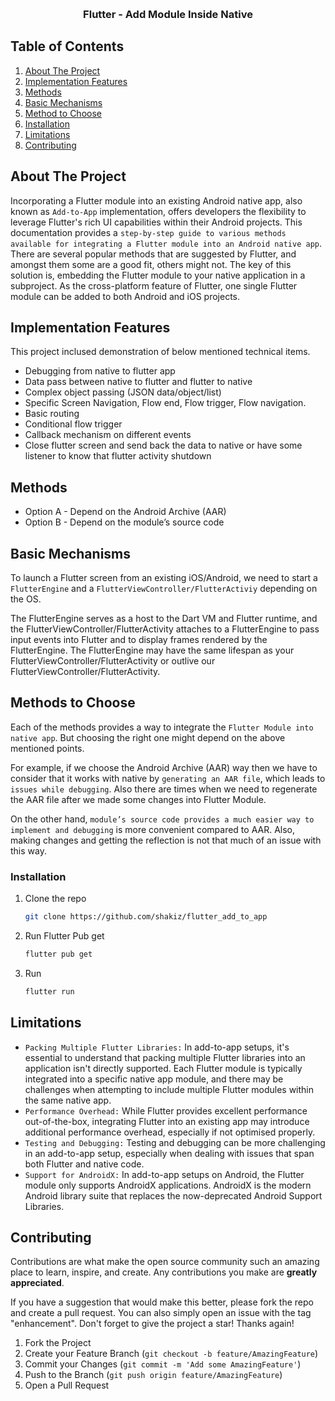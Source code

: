 <a name="readme-top"></a>

<br />
<div align="center">

  <h3 align="center">Flutter - Add Module Inside Native</h3>

</div>



<!-- TABLE OF CONTENTS -->
<h2>Table of Contents</h2>
  <ol>
    <li><a href="#about-the-project">About The Project</a></li>
    <li><a href="#implementation-features">Implementation Features</a></li>
    <li><a href="#methods">Methods</a></li>
    <li><a href="#basic-mechanisms">Basic Mechanisms</a></li>
    <li><a href="#methods-to-choose">Method to Choose</a></li>
    <li><a href="#installation">Installation</a></li>
    <li><a href="#limitations">Limitations</a></li>
    <li><a href="#contributing">Contributing</a></li>
  </ol>

<!-- ABOUT THE PROJECT -->
## About The Project

Incorporating a Flutter module into an existing Android native app, also known as `Add-to-App` implementation, offers developers the flexibility to leverage Flutter's rich UI capabilities within their Android projects. This documentation provides a `step-by-step guide to various methods available for integrating a Flutter module into an Android native app`. There are several popular methods that are suggested by Flutter, and amongst them some are a good fit, others might not. The key of this solution is, embedding the Flutter module to your native application in a subproject. As the cross-platform feature of Flutter, one single Flutter module can be added to both Android and iOS projects.

<!-- Implementation Features -->
## Implementation Features

This project inclused demonstration of below mentioned technical items. 
* Debugging from native to flutter app
* Data pass between native to flutter and flutter to native 
* Complex object passing (JSON data/object/list)
* Specific Screen Navigation, Flow end, Flow trigger, Flow navigation.
* Basic routing
* Conditional flow trigger
* Callback mechanism on different events
* Close flutter screen and send back the data to native or have some listener to know that flutter activity shutdown

<!-- Methods -->
## Methods

* Option A - Depend on the Android Archive (AAR)
* Option B - Depend on the module’s source code

<!-- Basic Mechanisms -->
## Basic Mechanisms

To launch a Flutter screen from an existing iOS/Android, we need to start a `FlutterEngine` and a `FlutterViewController/FlutterActiviy` depending on the OS.

The FlutterEngine serves as a host to the Dart VM and Flutter runtime, and the FlutterViewController/FlutterActivity attaches to a FlutterEngine to pass input events into Flutter and to display frames rendered by the FlutterEngine. The FlutterEngine may have the same lifespan as your FlutterViewController/FlutterActivity or outlive our FlutterViewController/FlutterActivity.

<!-- Methods to Choose -->
## Methods to Choose

Each of the methods provides a way to integrate the `Flutter Module into native app`. But choosing the right one might depend on the above mentioned points. 

For example, if we choose the Android Archive (AAR) way then we have to consider that it works with native by `generating an AAR file`, which leads to `issues while debugging`. Also there are times when we need to regenerate the AAR file after we made some changes into Flutter Module.

On the other hand, `module’s source code provides a much easier way to implement and debugging` is more convenient compared to AAR. Also, making changes and getting the reflection is not that much of an issue with this way.

<!-- Installation -->
### Installation

1. Clone the repo
   ```sh
   git clone https://github.com/shakiz/flutter_add_to_app
   ```
2. Run Flutter Pub get
   ```sh
   flutter pub get
   ```
3. Run
   ```sh
   flutter run
   ```

<!-- Limitations -->
## Limitations
* `Packing Multiple Flutter Libraries:` In add-to-app setups, it's essential to understand that packing multiple Flutter libraries into an application isn't directly supported. Each Flutter module is typically integrated into a specific native app module, and there may be challenges when attempting to include multiple Flutter modules within the same native app.
* `Performance Overhead:` While Flutter provides excellent performance out-of-the-box, integrating Flutter into an existing app may introduce additional performance overhead, especially if not optimised properly.
* `Testing and Debugging:` Testing and debugging can be more challenging in an add-to-app setup, especially when dealing with issues that span both Flutter and native code.
* `Support for AndroidX:` In add-to-app setups on Android, the Flutter module only supports AndroidX applications. AndroidX is the modern Android library suite that replaces the now-deprecated Android Support Libraries.

<!-- CONTRIBUTING -->
## Contributing

Contributions are what make the open source community such an amazing place to learn, inspire, and create. Any contributions you make are **greatly appreciated**.

If you have a suggestion that would make this better, please fork the repo and create a pull request. You can also simply open an issue with the tag "enhancement".
Don't forget to give the project a star! Thanks again!

1. Fork the Project
2. Create your Feature Branch (`git checkout -b feature/AmazingFeature`)
3. Commit your Changes (`git commit -m 'Add some AmazingFeature'`)
4. Push to the Branch (`git push origin feature/AmazingFeature`)
5. Open a Pull Request

<br />
